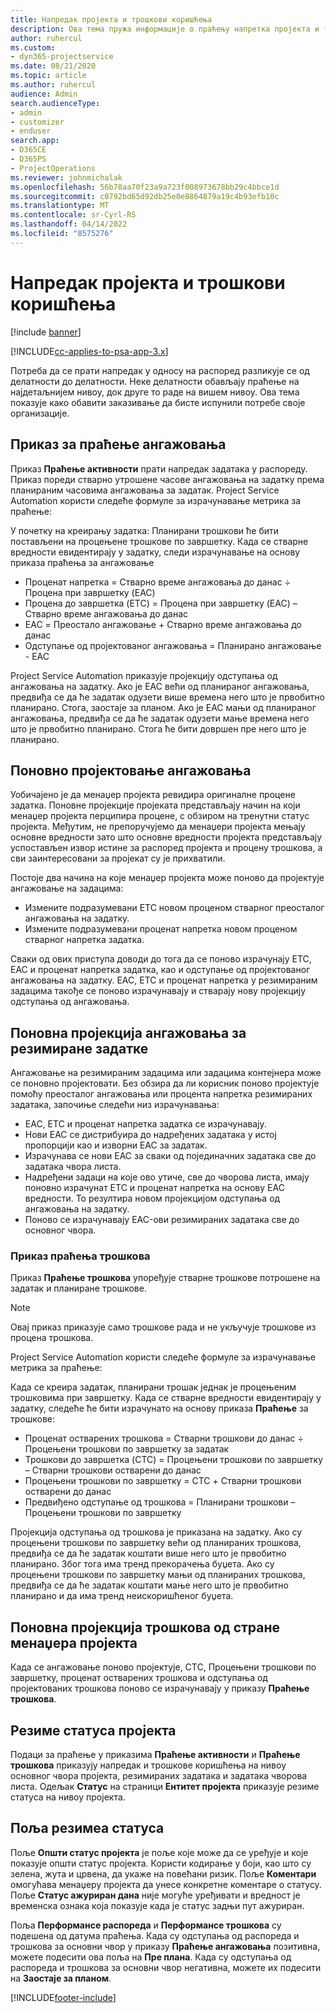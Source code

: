 ```yaml
---
title: Напредак пројекта и трошкови коришћења
description: Ова тема пружа информације о праћењу напретка пројекта и трошкова коришћења.
author: ruhercul
ms.custom:
- dyn365-projectservice
ms.date: 08/21/2020
ms.topic: article
ms.author: ruhercul
audience: Admin
search.audienceType:
- admin
- customizer
- enduser
search.app:
- D365CE
- D365PS
- ProjectOperations
ms.reviewer: johnmichalak
ms.openlocfilehash: 56b78aa70f23a9a723f008973678bb29c4bbce1d
ms.sourcegitcommit: c0792bd65d92db25e0e8864879a19c4b93efb10c
ms.translationtype: MT
ms.contentlocale: sr-Cyrl-RS
ms.lasthandoff: 04/14/2022
ms.locfileid: "8575276"
---
```

# <a name="project-progress-and-cost-consumption"></a>Напредак пројекта и трошкови коришћења

[!include [banner](../includes/psa-now-project-operations.md)]

[!INCLUDE[cc-applies-to-psa-app-3.x](../includes/cc-applies-to-psa-app-3x.md)]

Потреба да се прати напредак у односу на распоред разликује се од делатности до делатности. Неке делатности обављају праћење на најдетаљнијем нивоу, док друге то раде на вишем нивоу. Ова тема показује како обавити заказивање да бисте испунили потребе своје организације.

## <a name="effort-tracking-view"></a>Приказ за праћење ангажовања

Приказ **Праћење активности** прати напредак задатака у распореду. Приказ пореди стварно утрошене часове ангажовања на задатку према планираним часовима ангажовања за задатак. Project Service Automation користи следеће формуле за израчунавање метрика за праћење:

У почетку на креирању задатка: Планирани трошкови ће бити постављени на процењене трошкове по завршетку. Када се стварне вредности евидентирају у задатку, следи израчунавање на основу приказа праћења за ангажовање

- Проценат напретка = Стварно време ангажовања до данас ÷ Процена при завршетку (EAC) 
- Процена до завршетка (ETC) = Процена при завршетку (EAC) – Стварно време ангажовања до данас 
- EAC = Преостало ангажовање + Стварно време ангажовања до данас 
- Одступање од пројектованог ангажовања = Планирано ангажовање - EAC

Project Service Automation приказује пројекцију одступања од ангажовања на задатку. Ако је EAC већи од планираног ангажовања, предвиђа се да ће задатак одузети више времена него што је првобитно планирано. Стога, заостаје за планом. Ако је EAC мањи од планираног ангажовања, предвиђа се да ће задатак одузети мање времена него што је првобитно планирано. Стога ће бити довршен пре него што је планирано.

## <a name="reprojecting-effort"></a>Поновно пројектовање ангажовања

Уобичајено је да менаџер пројекта ревидира оригиналне процене задатка. Поновне пројекције пројеката представљају начин на који менаџер пројекта перципира процене, с обзиром на тренутни статус пројекта. Међутим, не препоручујемо да менаџери пројекта мењају основне вредности зато што основне вредности пројекта представљају успостављен извор истине за распоред пројекта и процену трошкова, а сви заинтересовани за пројекат су је прихватили.

Постоје два начина на које менаџер пројекта може поново да пројектује ангажовање на задацима:

- Измените подразумевани ETC новом проценом стварног преосталог ангажовања на задатку. 
- Измените подразумевани проценат напретка новом проценом стварног напретка задатка.

Сваки од ових приступа доводи до тога да се поново израчунају ETC, EAC и проценат напретка задатка, као и одступање од пројектованог ангажовања на задатку. EAC, ETC и проценат напретка у резимираним задацима такође се поново израчунавају и стварају нову пројекцију одступања од ангажовања.

## <a name="reprojection-of-effort-on-summary-tasks"></a>Поновна пројекција ангажовања за резимиране задатке

Ангажовање на резимираним задацима или задацима контејнера може се поновно пројектовати. Без обзира да ли корисник поново пројектује помоћу преосталог ангажовања или процента напретка резимираних задатака, започиње следећи низ израчунавања:

- EAC, ETC и проценат напретка задатка се израчунавају.
- Нови EAC се дистрибуира до надређених задатака у истој пропорцији као и изворни EAC за задатак.
- Израчунава се нови EAC за сваки од појединачних задатака све до задатака чвора листа. 
- Надређени задаци на које ово утиче, све до чворова листа, имају поновно израчунат ETC и проценат напретка на основу EAC вредности. То резултира новом пројекцијом одступања од ангажовања на задатку. 
- Поново се израчунавају EAC-ови резимираних задатака све до основног чвора.

### <a name="cost-tracking-view"></a>Приказ праћења трошкова 

Приказ **Праћење трошкова** упоређује стварне трошкове потрошене на задатак и планиране трошкове. 

> [!NOTE]
> Овај приказ приказује само трошкове рада и не укључује трошкове из процена трошкова. 

Project Service Automation користи следеће формуле за израчунавање метрика за праћење:

Када се креира задатак, планирани трошак једнак је процењеним трошковима при завршетку. Када се стварне вредности евидентирају у задатку, следеће ће бити израчунато на основу приказа **Праћење** за трошкове:

 - Проценат остварених трошкова = Стварни трошкови до данас ÷ Процењени трошкови по завршетку за задатак
 - Трошкови до завршетка (CTC) = Процењени трошкови по завршетку – Стварни трошкови остварени до данас
 - Процењени трошкови по завршетку = CTC + Стварни трошкови остварени до данас
 - Предвиђено одступање од трошкова = Планирани трошкови – Процењени трошкови по завршетку

Пројекција одступања од трошкова је приказана на задатку. Ако су процењени трошкови по завршетку већи од планираних трошкова, предвиђа се да ће задатак коштати више него што је првобитно планирано. Због тога има тренд прекорачења буџета. Ако су процењени трошкови по завршетку мањи од планираних трошкова, предвиђа се да ће задатак коштати мање него што је првобитно планирано и да има тренд неискоришћеног буџета.

## <a name="project-managers-reprojection-of-cost"></a>Поновна пројекција трошкова од стране менаџера пројекта

Када се ангажовање поново пројектује, CTC, Процењени трошкови по завршетку, проценат остварених трошкова и одступања од пројектованих трошкова поново се израчунавају у приказу **Праћење трошкова**.

## <a name="project-status-summary"></a>Резиме статуса пројекта

Подаци за праћење у приказима **Праћење активности** и **Праћење трошкова** приказују напредак и трошкове коришћења на нивоу основног чвора пројекта, резимираних задатака и задатака чворова листа. Одељак **Статус** на страници **Ентитет пројекта** приказује резиме статуса на нивоу пројекта.

## <a name="status-summary-fields"></a>Поља резимеа статуса

Поље **Општи статус пројекта** је поље које може да се уређује и које показује општи статус пројекта. Користи кодирање у боји, као што су зелена, жута и црвена, да укаже на повећани ризик. Поље **Коментари** омогућава менаџеру пројекта да унесе конкретне коментаре о статусу. Поље **Статус ажуриран дана** није могуће уређивати и вредност је временска ознака која показује када је статус задњи пут ажуриран.

Поља **Перформансе распореда** и **Перформансе трошкова** су подешена од датума праћења. Када су одступања од распореда и трошкова за основни чвор у приказу **Праћење ангажовања** позитивна, можете подесити ова поља на **Пре плана**. Када су одступања од распореда и трошкова за основни чвор негативна, можете их подесити на **Заостаје за планом**.


[!INCLUDE[footer-include](../includes/footer-banner.md)]
